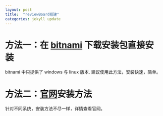 ```yaml
---
layout: post
title:  "reviewBoard搭建"
categories: jekyll update
---
```


# 方法一：在 [bitnami] 下载安装包直接安装

 bitnami 中只提供了 windows 与 linux 版本.
 建议使用此方法，安装快速，简单。

# 方法二：[官网]安装方法

 针对不同系统，安装方法不尽一样，详情查看官网。

[bitnami]: https://bitnami.com
[官网]: https://www.reviewboard.org